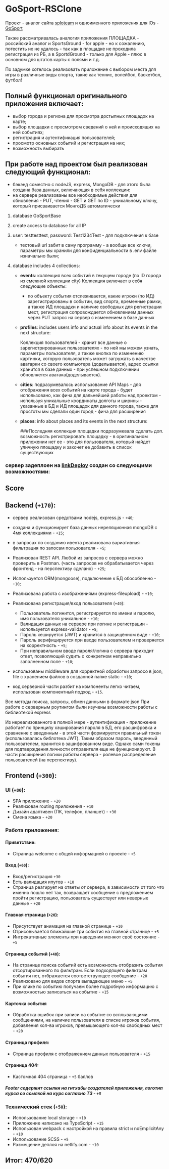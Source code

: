# GoSport-RSClone

Проект - аналог сайта [sploteam](https://splo.team/) и одноименного приложения для iOs - [GoSport](https://gosport-app.com/)

Также рассматривалась аналогия приложения ПЛОЩАДКА - российский аналог и SportsGround - for apple - но к сожалению, потестить их не удалось - так как в площадке не проходила регистрация из РБ, а в SportdGround - только для Apple - плюс в основном для штатов карты с полями и т.д.

По задумке хотелось реализовать приложение с выбором места для игры в различные виды спорта, такие как теннис, волейбол, баскетбол, футбол!

## Полный функционал оригинального приложения включает:

- выбор города и региона для просмотра достыпных площадок на карте;
- выбор площадки с просмотром сведений о ней и происходящих на ней событиях;
- регистрация и аутентификация пользователей;
- просмотр основных событий и регистрация на них;
- возможность выбирать

## При работе над проектом был реализован следующий функционал:

- бэкэнд соместно с nodeJS, express, MongoDB - для этого была создана база данных, включающая в себя коллекции:
- на сервере реализованы все необходимые действия для обновления - PUT, чтения - GET и GET по ID - уникальному ключу, который присваивается МонгоДБ автоматически

1. database GoSportBase
2. create access to database for all IP
3. user: testtesttest, password: Test1234Test - для подключения к базе
   - тестовый url забит в саму программу - а вообще все ключи, параметры мы хранили для конфиденциальности в .env файле изначально были;
4. database includes 4 collections:

   - **events**: коллекция всех событий в текущем городе (по ID города из смежной коллекции city)
     Коллекция включает в себя следующие объекты:

     - по объекту события отслеживается, какие игроки (по ИД) зарегистрированы в событии, вид спорта, временные рамки, а также ИД площадки и наличие свободных для регистрации мест, регистрация сопровождается обновлением данных через PUT запрос на сервер с изменением в базе данных

   - **profiles**: includes users info and actual info about its events in the next structure:

     Коллекция пользователей - хранит все данные о зарегистрированных пользователях - по ней мы можем узнать, параметры пользователя, а также кнопка по изменению картинки, которую пользователь может загружать в качестве аватарки со своего компьютера (доделывается), адрес ссылки хранится в базе данных - при успешном подключении обновляется аватака(доделывается).

   - **cities**: подразумевалось использование API Maps - для отображения всех событий на карте города - будет использовано, как фича для дальнейшей работы над проектом - используя уникальные координаты долготы и ширины - указанные в БД и ИД площадок для данного города, также для простоты мы сделали один город - фича для расширения
   - **places**: info about places and its events in the next structure:

     ###Последняя коллекция площадки подразумевала сделать доп. возможность регистрировать площадку - в оригинальном приложении нет ее - это для пользователя, который найдет уличную площадку и захочет ее добавить в список существующих

### сервер задеплоен на [linkDeploy](https://go-sport-app-clone.onrender.com) создан со следующими возможностями:

## Score

## Backend (`+170`):

- cервер реализован средствами nodejs, express.js - `+40`;
- создана и функционирует база данных нереляционная mongoDB с 4мя коллекциями - `+15`;
- в запросах по созданию ивента реализована вариативная фильтрация по запосам пользователя - `+5`;
- Реализован REST API. Любой из запросов с сервера можно проверить в Postman. (часть запросов не обрабатывается через фронтенд - на перспективу сделано) - `+25`;
- Используется ORM(mongoose), подключение к БД обособленно - `+10`;
- Реализована работа с изображениями (express-fileupload) - `+10`;

- Реализована регистрация/вход пользователя (`+40`):
  - Пользователь логинится, регистрируется по имени и паролю, имя пользователя уникальное - `+10`;
  - Валидация данных на сервере при логине и регистрации - используется express-validator - `+5`;
  - Пароль кешируется (JWT) и хранится в защищённом виде - `+10`;
  - Пароль верифицируется при вводе пользователем и проверяется на корректность - `+5`;
  - При неправильном вводе пароля/логина с сервера приходит ответ, позволяющий судить о конкретном неправильно заполненном поле - `+10`;
- использованы middleware для корректной обработки запросо в json, file c хранением файлов в созданной папке static - `+10`;
- код серверной части разбит на компоненты легко читаем, использован компонентный подход - `+15`.

Все методы поиска, запросы, обмен данными в формате json
При работе с серверным роутингом были изучены возможности работы с библиотекой express

Из нереализованного в полной мере - аутентификация - приложение работает по принципу хэширования пароля в БД, его расшифровка и сравнение с введенным - в этой части формируется правильный токен (использовалась библотека JWT).
Таким образом пароль, введенный пользователем, хранится в зашифрованном виде. Однако сами токены для подтверждения личности отправителя еще не функционируют. В части расширения логики работы сервера - ролевое распределение пользователей (на перспективу).

## Frontend (`+300`):

### UI (`+80`):

- SPA приложение - `+20`
- Реализован routing приложения - `+10`
- Дизайн адаптивен (ПК, телефон, планшет) - `+30`
- Смена языка - `+20`

### Работа приложения:

#### Приветствие:

- Страница welcome с общей информацией о проекте - `+5`

#### Вход (`+60`):

- Вход/регистрация `+30`
- Есть валидация ипутов - `+10`
- Страница реагирует на ответы от сервера, в зависимости от того что именно пошло нет так, возвращает сообщение с предложением пройти регистрацию, пользователь существует или неверные данные - `+20`

#### Главная страница (`+20`):

- Присутствует анимация на главной странице - `+10`
- Отрисовывается ближайшие три события на главной странице - `+5`
- Интрекативные элементы при наведении меняют своё состояние - `+5`

#### Страница событий (`+40`):

- На странице поиска событий есть возможность отобразить события отсортированного по фильтрам. Если подходящего фильтрам события нет, отбражается соответствующее сообщение - `+20`
- Реализовано для видов спорта выпадающее меню - `+5`
- При клике по событию получаем более подробную информацию с возможностью записаться на событие - `+15`

#### Карточка события

- Обработка ошибок при записи на событие со всплывающими сообщениями, на наличие пользователя в списке игроков события, добавления кол-ва игроков, превышающего кол-во свободных мест - `+20`

#### Страница профиля:

- Страница профиля с отображением данных пользователя - `+15`

#### Страница 404:

- Кастомная 404 страница - `+5` баллов

##### Footer содержит ссылки на гитхабы создателей приложения, логотип курса со ссылкой на курс согласно ТЗ - `+5`

### Технический стек (`+50`):

- Использование local storage - `+10`
- Приложение написано на TypeScript - `+15`
- Использован webpack с настройкой на правила strict и noEmplicitAny - `+10`
- Использование SCSS - `+5`
- Размещение деплоя на netlify.com - `+10`

## Итог: 470/620

